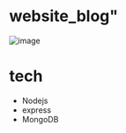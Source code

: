 # website_blog"
![image](https://github.com/buiviet666/website_blog/assets/81136969/b4353707-edf4-4ec3-847d-18d45cb26b12)

# tech
<ul>
  <li>Nodejs</li>
  <li>express</li>
  <li>MongoDB</li>
</ul>
